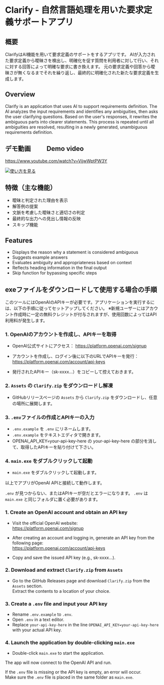 # Clarify - 自然言語処理を用いた要求定義サポートアプリ

## 概要
ClarifyはAI機能を用いて要求定義のサポートをするアプリです。
AIが入力された要求定義から曖昧さを検出し、明確化を促す質問を利用者に対して行い、それに対する回答によって明確な要求に書き換えます。
元の要求定義や回答から曖昧さが無くなるまでそれを繰り返し、最終的に明確化された新たな要求定義を生成します。

## Overview
Clarify is an application that uses AI to support requirements definition.
The AI analyzes the input requirements and identifies any ambiguities, then asks the user clarifying questions. Based on the user's responses, it rewrites the ambiguous parts into clearer statements.
This process is repeated until all ambiguities are resolved, resulting in a newly generated, unambiguous requirements definition.

## デモ動画 &emsp;&emsp; Demo video

https://www.youtube.com/watch?v=VijwWptPW3Y

[![使い方を見る](https://img.youtube.com/vi/VijwWptPW3Y/0.jpg)](https://www.youtube.com/watch?v=VijwWptPW3Y)

## 特徴（主な機能）

- 曖昧と判定された理由を表示
- 解答例の提案
- 文脈を考慮した曖昧さと適切さの判定
- 最終的な出力への見出し情報の反映
- スキップ機能

## Features

- Displays the reason why a statement is considered ambiguous
- Suggests example answers
- Evaluates ambiguity and appropriateness based on context
- Reflects heading information in the final output
- Skip function for bypassing specific steps

## exeファイルをダウンロードして使用する場合の手順

このツールにはOpenAIのAPIキーが必要です。アプリケーションを実行するには、以下の手順に従ってセットアップしてください。
※新規ユーザーにはアカウント作成時に一定の無料クレジットが付与されますが、使用回数によってはAPI利用料が発生します。

### 1. OpenAIのアカウントを作成し、APIキーを取得
   
- OpenAI公式サイトにアクセス：
  https://platform.openai.com/signup

- アカウントを作成し、ログイン後に以下のURLでAPIキーを発行：
  https://platform.openai.com/account/api-keys

- 発行されたAPIキー（sk-xxxx...）をコピーして控えておきます。

### 2. `Assets` の `Clarify.zip` をダウンロードし解凍

- GitHubリリースページの `Assets` から `Clarify.zip` をダウンロードし、任意の場所に展開します。

### 3. `.env`ファイルの作成とAPIキーの入力

-  `.env.example` を `.env` にリネームします。
- `.env.example` をテキストエディタで開きます。
- OPENAI_API_KEY=your-api-key-here の your-api-key-here の部分を消して、取得したAPIキーを貼り付けて下さい。

### 4. `main.exe` をダブルクリックして起動

- `main.exe` をダブルクリックして起動します。

以上でアプリがOpenAI APIと接続して動作します。

`.env` が見つからない、またはAPIキーが空だとエラーになります。
`.env` は `main.exe` と同じフォルダに置く必要があります。  


### 1. Create an OpenAI account and obtain an API key

- Visit the official OpenAI website:  
  https://platform.openai.com/signup

- After creating an account and logging in, generate an API key from the following page:  
  https://platform.openai.com/account/api-keys

- Copy and save the issued API key (e.g., sk-xxxx...).

### 2. Download and extract `Clarify.zip` from `Assets`

- Go to the GitHub Releases page and download `Clarify.zip` from the `Assets` section.  
  Extract the contents to a location of your choice.

### 3. Create a `.env` file and input your API key

- Rename `.env.example` to `.env`.  
- Open `.env` in a text editor.  
- Replace `your-api-key-here` in the line `OPENAI_API_KEY=your-api-key-here` with your actual API key.

### 4. Launch the application by double-clicking `main.exe`

- Double-click `main.exe` to start the application.

The app will now connect to the OpenAI API and run.

If the `.env` file is missing or the API key is empty, an error will occur.  
Make sure the `.env` file is placed in the same folder as `main.exe`.
